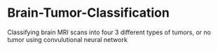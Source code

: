# Brain-Tumor-Classification
Classifying brain MRI scans into four 3 different types of tumors, or no tumor using convulutional neural network
